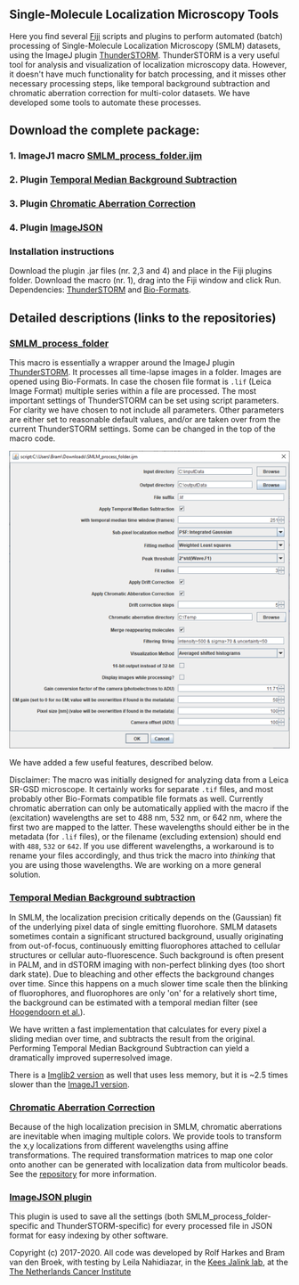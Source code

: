 ## Single-Molecule Localization Microscopy Tools

Here you find several [Fiji](https://fiji.sc) scripts and plugins to perform automated (batch) processing of Single-Molecule Localization Microscopy (SMLM) datasets, using the ImageJ plugin [ThunderSTORM](https://zitmen.github.io/thunderstorm/).
ThunderSTORM is a very useful tool for analysis and visualization of localization microscopy data. However, it doesn't have much functionality for batch processing, and it misses other necessary processing steps, like temporal background subtraction and chromatic aberration correction for multi-color datasets.
We have developed some tools to automate these processes.

## Download the complete package:
### 1. ImageJ1 macro [SMLM_process_folder.ijm](https://raw.githubusercontent.com/Jalink-lab/SMLM-macro/master/SMLM_process_folder.ijm)
### 2. Plugin [Temporal Median Background Subtraction](https://github.com/Jalink-lab/Temporal-Median-Background-Subtraction/releases/download/v2.2/TemporalMedian-2.2.jar)
### 3. Plugin [Chromatic Aberration Correction](https://github.com/Jalink-lab/Chromatic-Aberration-Correction/releases/download/v1.12/Chromatic-Aberration-Correction-1.12.jar)
### 4. Plugin [ImageJSON](https://github.com/Jalink-lab/ImageJSON/releases/download/v1.0/ImageJSON-1.0.0.jar)

### Installation instructions
Download the plugin .jar files (nr. 2,3 and 4) and place in the Fiji plugins folder. Download the macro (nr. 1), drag into the Fiji window and click Run. Dependencies: [ThunderSTORM](https://zitmen.github.io/thunderstorm/) and [Bio-Formats](https://imagej.net/Bio-Formats).

## Detailed descriptions (links to the repositories)

### [SMLM_process_folder](https://github.com/Jalink-lab/SMLM-macro/)
This macro is essentially a wrapper around the ImageJ plugin [ThunderSTORM](https://zitmen.github.io/thunderstorm/).
It processes all time-lapse images in a folder. Images are opened using Bio-Formats. In case the chosen file format is `.lif` (Leica Image Format) multiple series within a file are processed.
The most important settings of ThunderSTORM can be set using script parameters. For clarity we have chosen to not include all parameters. Other parameters are either set to reasonable default values, and/or are taken over from the current ThunderSTORM settings. Some can be changed in the top of the macro code.

![Parameters dialog](/images/SR_postprocess_dialog_screenshot_small.png)

We have added a few useful features, described below.

Disclaimer: The macro was initially designed for analyzing data from a Leica SR-GSD microscope. It certainly works for separate `.tif` files, and most probably other Bio-Formats compatible file formats as well. Currently chromatic aberration can only be automatically applied with the macro if the (excitation) wavelengths are set to 488 nm, 532 nm, or 642 nm, where the first two are mapped to the latter. These wavelengths should either be in the metadata (for `.lif` files), or the filename (excluding extension) should end with `488`, `532` or `642`. If you use different wavelengths, a workaround is to rename your files accordingly, and thus trick the macro into _thinking_ that you are using those wavelengths. We are working on a more general solution.


### [Temporal Median Background subtraction](https://github.com/Jalink-lab/Temporal-Median-Background-Subtraction)
In SMLM, the localization precision critically depends on the (Gaussian) fit of the underlying pixel data of single emitting fluorohore. SMLM datasets sometimes contain a significant structured background, usually originating from out-of-focus, continuously emitting fluorophores attached to cellular structures or cellular auto-fluorescence. Such background is often present in PALM, and in dSTORM imaging with non-perfect blinking dyes (too short dark state).
Due to bleaching and other effects the background changes over time. Since this happens on a much slower time scale then the blinking of fluorophores, and fluorophores are only 'on' for a relatively short time, the background can be estimated with a temporal median filter (see [Hoogendoorn et al.](https://www.nature.com/articles/srep03854)).

We have written a fast implementation that calculates for every pixel a sliding median over time, and subtracts the result from the original. Performing Temporal Median Background Subtraction can yield a dramatically improved superresolved image.

There is a [Imglib2 version](https://github.com/Jalink-lab/Temporal-Median-Background-Subtraction/releases/tag/v3.2) as well that uses less memory, but it is ~2.5 times slower than the [ImageJ1 version](https://github.com/Jalink-lab/Temporal-Median-Background-Subtraction/releases/tag/v2.2).

### [Chromatic Aberration Correction](https://github.com/Jalink-lab/Chromatic-Aberration-Correction/)
Because of the high localization precision in SMLM, chromatic aberrations are inevitable when imaging multiple colors.
We provide tools to transform the x,y localizations from different wavelengths using affine transformations. The required transformation matrices to map one color onto another can be generated with localization data from multicolor beads. See the [repository](https://github.com/Jalink-lab/Chromatic-Aberration-Correction/) for more information.


### [ImageJSON plugin](https://github.com/Jalink-lab/ImageJSON)
This plugin is used to save all the settings (both SMLM_process_folder-specific and ThunderSTORM-specific) for every processed file in JSON format for easy indexing by other software.

Copyright (c) 2017-2020. All code was developed by Rolf Harkes and Bram van den Broek, with testing by Leila Nahidiazar, in the [Kees Jalink lab](https://jalinklab.nl), at the [The Netherlands Cancer Institute](https://nki.nl)

